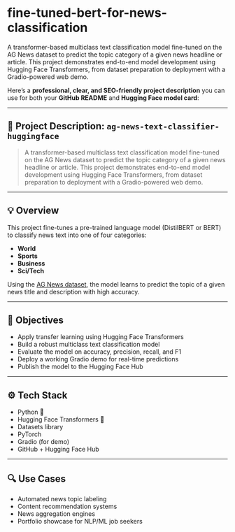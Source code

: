 # fine-tuned-bert-for-news-classification
A transformer-based multiclass text classification model fine-tuned on the AG News dataset to predict the topic category of a given news headline or article. This project demonstrates end-to-end model development using Hugging Face Transformers, from dataset preparation to deployment with a Gradio-powered web demo.

Here’s a **professional, clear, and SEO-friendly project description** you can use for both your **GitHub README** and **Hugging Face model card**:

---

## 📝 Project Description: `ag-news-text-classifier-huggingface`

> A transformer-based multiclass text classification model fine-tuned on the AG News dataset to predict the topic category of a given news headline or article. This project demonstrates end-to-end model development using Hugging Face Transformers, from dataset preparation to deployment with a Gradio-powered web demo.

---

## 💡 Overview

This project fine-tunes a pre-trained language model (DistilBERT or BERT) to classify news text into one of four categories:

* **World**
* **Sports**
* **Business**
* **Sci/Tech**

Using the [AG News dataset](https://huggingface.co/datasets/ag_news), the model learns to predict the topic of a given news title and description with high accuracy.

---

## 🎯 Objectives

* Apply transfer learning using Hugging Face Transformers
* Build a robust multiclass text classification model
* Evaluate the model on accuracy, precision, recall, and F1
* Deploy a working Gradio demo for real-time predictions
* Publish the model to the Hugging Face Hub

---

## ⚙️ Tech Stack

* Python 🐍
* Hugging Face Transformers 🤗
* Datasets library
* PyTorch
* Gradio (for demo)
* GitHub + Hugging Face Hub

---

## 🔍 Use Cases

* Automated news topic labeling
* Content recommendation systems
* News aggregation engines
* Portfolio showcase for NLP/ML job seekers
